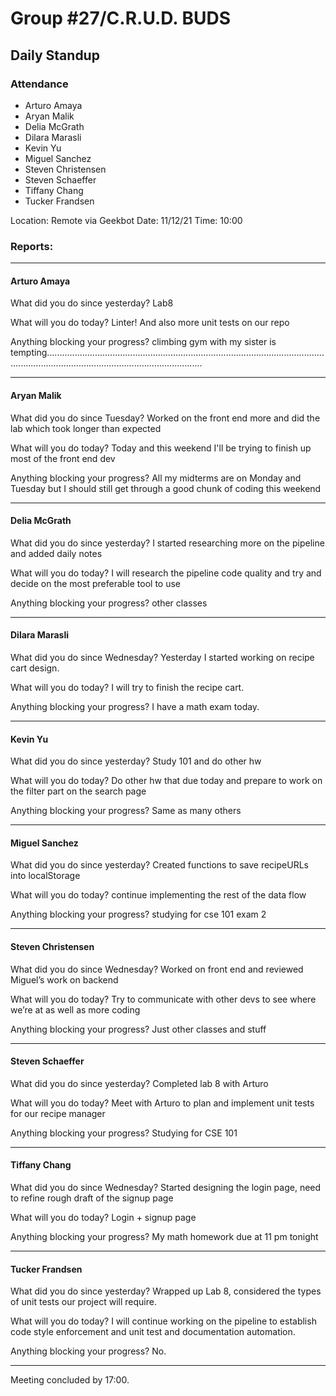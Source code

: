 # Group #27/C.R.U.D. BUDS

## Daily Standup

### Attendance

- Arturo Amaya
- Aryan Malik
- Delia McGrath
- Dilara Marasli
- Kevin Yu
- Miguel Sanchez
- Steven Christensen
- Steven Schaeffer
- Tiffany Chang
- Tucker Frandsen

Location: Remote via Geekbot
Date: 11/12/21
Time: 10:00

### Reports:

<hr />

#### Arturo Amaya

What did you do since yesterday?
Lab8

What will you do today?
Linter! And also more unit tests on our repo

Anything blocking your progress?
climbing gym with my sister is tempting..........................................................................................................................................................................................

<hr />

#### Aryan Malik

What did you do since Tuesday?
Worked on the front end more and did the lab which took longer than expected

What will you do today?
Today and this weekend I'll be trying to finish up most of the front end dev

Anything blocking your progress?
All my midterms are on Monday and Tuesday but I should still get through a good chunk of coding this weekend

<hr />

#### Delia McGrath

What did you do since yesterday?
I started researching more on the pipeline and added daily notes

What will you do today?
I will research the pipeline code quality and try and decide on the most preferable tool to use

Anything blocking your progress?
other classes

<hr />

#### Dilara Marasli

What did you do since Wednesday?
Yesterday I started working on recipe cart design.

What will you do today?
I will try to finish the recipe cart.

Anything blocking your progress?
I have a math exam today.

<hr />

#### Kevin Yu

What did you do since yesterday?
Study 101 and do other hw

What will you do today?
Do other hw that due today and prepare to work on the filter part on the search page

Anything blocking your progress?
Same as many others

<hr />

#### Miguel Sanchez

What did you do since yesterday?
Created functions to save recipeURLs into localStorage

What will you do today?
continue implementing the rest of the data flow

Anything blocking your progress?
studying for cse 101 exam 2

<hr />

#### Steven Christensen

What did you do since Wednesday?
Worked on front end and reviewed Miguel’s work on backend

What will you do today?
Try to communicate with other devs to see where we’re at as well as more coding

Anything blocking your progress?
Just other classes and stuff

<hr />

#### Steven Schaeffer

What did you do since yesterday?
Completed lab 8 with Arturo

What will you do today?
Meet with Arturo to plan and implement unit tests for our recipe manager

Anything blocking your progress?
Studying for CSE 101

<hr />

#### Tiffany Chang

What did you do since Wednesday?
Started designing the login page, need to refine rough draft of the signup page

What will you do today?
Login + signup page

Anything blocking your progress?
My math homework due at 11 pm tonight

<hr />

#### Tucker Frandsen

What did you do since yesterday?
Wrapped up Lab 8, considered the types of unit tests our project will require.

What will you do today?
I will continue working on the pipeline to establish code style enforcement and unit test and documentation automation.

Anything blocking your progress?
No.

<hr />

Meeting concluded by 17:00.
